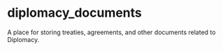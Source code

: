 # diplomacy_documents
A place for storing treaties, agreements, and other documents related to Diplomacy.
